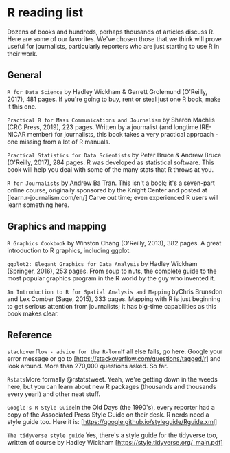 # R reading list

Dozens of books and hundreds, perhaps thousands of articles discuss R. Here are some of our favorites. We've chosen those that we think will prove useful for journalists, particularly reporters who are just starting to use R in their work.

## General

<code>R for Data Science</code> by Hadley Wickham & Garrett Grolemund (O'Reilly, 2017), 481 pages. If you're going to buy, rent or steal just one R book, make it this one.

<code>Practical R for Mass Communications and Journalism</code> by Sharon Machlis (CRC Press, 2019), 223 pages. Written by a journalist (and longtime IRE-NICAR member) for journalists, this book takes a very practical approach - one missing from a lot of R manuals.

<code>Practical Statistics for Data Scientists</code> by Peter Bruce & Andrew Bruce (O'Reilly, 2017), 284 pages. R was developed as statistical software. This book will help you deal with some of the many stats that R throws at you.

<code>R for Journalists</code> by Andrew Ba Tran. This isn't a book; it's a seven-part online course, originally sponsored by the Knight Center and posted at [learn.r-journalism.com/en/] Carve out time; even experienced R users will learn something here.

## Graphics and mapping

<code>R Graphics Cookbook</code> by Winston Chang (O'Reilly, 2013), 382 pages. A great introduction to R graphics, including ggplot.

<code>ggplot2: Elegant Graphics for Data Analysis</code> by Hadley Wickham (Springer, 2016), 253 pages. From soup to nuts, the complete guide to the most popular graphics program in the R world by the guy who invented it.

<code>An Introduction to R for Spatial Analysis and Mapping</code> byChris Brunsdon and Lex Comber (Sage, 2015), 333 pages. Mapping with R is just beginning to get serious attention from journalists; it has big-time capabilities as this book makes clear.

## Reference

<code>stackoverflow - advice for the R-lorn</code>If all else fails, go here. Google your error message or go to 
[https://stackoverflow.com/questions/tagged/r] and look around. More than 270,000 questions asked. So far.

<code>Rstats</code>More formally @rstatstweet. Yeah, we're getting down in the weeds here, but you can learn about new R packages (thousands and thousands every year!) and other neat stuff.

<code>Google's R Style Guide</code>In the Old Days (the 1990's), every reporter had a copy of the Associated Press Style Guide on their
desk. R nerds need a style guide too. Here it is: [https://google.github.io/styleguide/Rguide.xml]

<code>The tidyverse style guide</code> Yes, there's a style guide for the tidyverse too, written of course by Hadley Wickham [https://style.tidyverse.org/_main.pdf]
